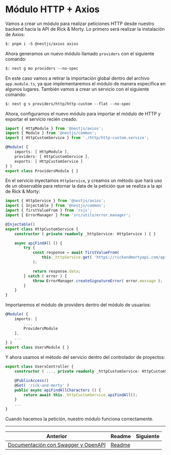 # Módulo HTTP + Axios

Vamos a crear un módulo para realizar peticiones HTTP desde nuestro backend hacia la API de Rick & Morty. Lo primero será realizar la instalación de Axios:

```txt
$: pnpm i -S @nestjs/axios axios
```

Ahora generamos un nuevo módulo llamado `providers` con el siguiente comando:

```txt
$: nest g mo providers --no-spec
```

En este caso vamos a retirar la importación global dentro del archivo `app.module.ts`, ya que implementaremos el módulo de manera especifica en algunos lugares. También vamos a crear un servicio con el siguiente comando:

```txt
$: nest g s providers/http/http-custom --flat --no-spec
```

Ahora, configuramos el nuevo módulo para importar el módulo de HTTP y exportar el servicio recién creado.

```ts
import { HttpModule } from '@nestjs/axios';
import { Module } from '@nestjs/common';
import { HttpCustomService } from './http/http-custom.service';

@Module( {
    imports: [ HttpModule ],
    providers: [ HttpCustomService ],
    exports: [ HttpCustomService ]
} )
export class ProvidersModule { }
```

En el servicio inyectamos `HttpService`, y creamos un método que hará uso de un observable para retornar la data de la petición que se realiza a la api de Rick & Morty:

```ts
import { HttpService } from '@nestjs/axios';
import { Injectable } from '@nestjs/common';
import { firstValueFrom } from 'rxjs';
import { ErrorManager } from 'src/utils/error.manager';

@Injectable()
export class HttpCustomService {
    constructor ( private readonly _httpService: HttpService ) { }

    async apiFindAll () {
        try {
            const response = await firstValueFrom(
                this._httpService.get( 'https://rickandmortyapi.com/api/character' )
            );

            return response.data;
        } catch ( error ) {
            throw ErrorManager.createSignatureError( error.message );
        }
    }
}
```

Importaremos el módulo de providers dentro del módulo de usuarios:

```ts
@Module( {
    imports: [
        ...,
        ProvidersModule
    ],
    ...
} )
export class UsersModule { }
```

Y ahora usamos el método del servicio dentro del controlador de proyectos:

```ts
export class UsersController {
    constructor ( ..., private readonly _httpCustomService: HttpCustomService ) { }

    @PublicAccess()
    @Get( 'rick-and-morty' )
    public async apiFindAllCharacters () {
        return await this._httpCustomService.apiFindAll();
    }
    ...
}
```

Cuando hacemos la petición, nuestro módulo funciona correctamente.

___

| Anterior               | Readme                 | Siguiente              |
| ---------------------- | ---------------------- | ---------------------- |
| [Documentación con Swagger y OpenAPI](./P13T1_Documentacion_Swagger_OpenAPI.md) | [Readme](../README.md) |  |

